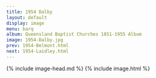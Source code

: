 ```yaml
---
title: 1954 Dalby
layout: default
display: image
menu: barq
album: Queensland Baptist Churches 1851-1955 Album
image: 1954-Dalby.jpg
prev: 1954-Belmont.html
next: 1954-Laidley.html
---
```

{% include image-head.md %}
{% include image.html %}